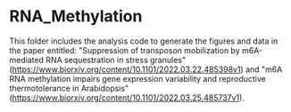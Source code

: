 # RNA_Methylation
This folder includes the analysis code to generate the figures and data in the paper entitled: "Suppression of transposon mobilization by m6A-mediated RNA sequestration in stress granules" (https://www.biorxiv.org/content/10.1101/2022.03.22.485398v1) and "m6A RNA methylation impairs gene expression variability and reproductive thermotolerance in Arabidopsis" (https://www.biorxiv.org/content/10.1101/2022.03.25.485737v1).
